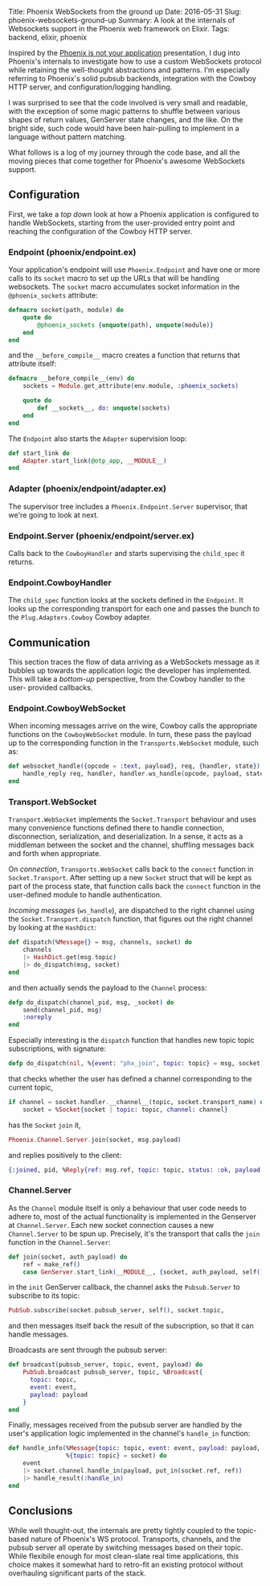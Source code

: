 Title: Phoenix WebSockets from the ground up
Date: 2016-05-31
Slug: phoenix-websockets-ground-up
Summary: A look at the internals of Websockets support in the Phoenix web framework on Elixir.
Tags: backend, elixir, phoenix

Inspired by the [Phoenix is not your
application](http://youtube.com/watch?v=IDKCSheBc-8) presentation, I dug into
Phoenix's internals to investigate how to use a custom WebSockets protocol
while retaining the well-thought abstractions and patterns.  I'm especially
referring to Phoenix's solid pubsub backends, integration with the Cowboy HTTP
server, and configuration/logging handling.

I was surprised to see that the code involved is very small and readable, with
the exception of some magic patterns to shuffle between various shapes of
return values, GenServer state changes, and the like. On the bright side, such
code would have been hair-pulling to implement in a language without pattern
matching.

What follows is a log of my journey through the code base, and all the moving
pieces that come together for Phoenix's awesome WebSockets support.

## Configuration

First, we take a *top down* look at how a Phoenix application is configured to
handle WebSockets, starting from the user-provided entry point and reaching
the configuration of the Cowboy HTTP server.

### Endpoint (phoenix/endpoint.ex)

Your application's endpoint will use `Phoenix.Endpoint` and have one or more calls to
its `socket` macro to set up the URLs that will be handling websockets. The `socket`
macro accumulates socket information in the `@phoenix_sockets` attribute:

```elixir
defmacro socket(path, module) do
    quote do
        @phoenix_sockets {unquote(path), unquote(module)}
    end
end
```

and the `__before_compile__` macro creates a function that returns that
attribute itself:

```elixir
defmacro __before_compile__(env) do
    sockets = Module.get_attribute(env.module, :phoenix_sockets)

    quote do
        def __sockets__, do: unquote(sockets)
    end
end
```

The `Endpoint` also starts the `Adapter` supervision loop:

```elixir
def start_link do
    Adapter.start_link(@otp_app, __MODULE__)
end
```

### Adapter (phoenix/endpoint/adapter.ex)

The supervisor tree includes a `Phoenix.Endpoint.Server` supervisor, that
we're going to look at next.

### Endpoint.Server (phoenix/endpoint/server.ex)

Calls back to the `CowboyHandler` and starts supervising the `child_spec` it returns.

### Endpoint.CowboyHandler

The `child_spec` function looks at the sockets defined in the `Endpoint`. It
looks up the corresponding transport for each one and passes the bunch to the
`Plug.Adapters.Cowboy` Cowboy adapter.

## Communication

This section traces the flow of data arriving as a WebSockets message as it
bubbles up towards the application logic the developer has implemented. This
will take a *bottom-up* perspective, from the Cowboy handler to the user-
provided callbacks.

### Endpoint.CowboyWebSocket

When incoming messages arrive on the wire, Cowboy calls the appropriate functions on the
`CowboyWebSocket` module. In turn, these pass the payload up to the
corresponding function in the `Transports.WebSocket` module, such as:

```elixir
def websocket_handle({opcode = :text, payload}, req, {handler, state}) do
    handle_reply req, handler, handler.ws_handle(opcode, payload, state)
end
```

### Transport.WebSocket

`Transport.WebSocket` implements the `Socket.Transport` behaviour and uses many convenience functions defined there to handle connection, disconnection, serialization, and deserialization. In a sense, it acts as a middleman between the socket and the channel, shuffling messages back and forth when appropriate.

On *connection*, `Transports.WebSocket` calls back to the `connect` function
in `Socket.Transport`. After setting up a new `Socket` struct that will be
kept as part of the process state, that function calls back the `connect`
function in the user-defined module to handle authentication.

*Incoming messages* (`ws_handle`), are dispatched to the right channel using the `Socket.Transport.dispatch` function, that figures out the right channel by looking at the `HashDict`:

```elixir
def dispatch(%Message{} = msg, channels, socket) do
    channels
    |> HashDict.get(msg.topic)
    |> do_dispatch(msg, socket)
end
```

and then actually sends the payload to the `Channel` process:

```elixir
defp do_dispatch(channel_pid, msg, _socket) do
    send(channel_pid, msg)
    :noreply
end
```

Especially interesting is the `dispatch` function that handles new topic topic
subscriptions, with signature:

```elixir
defp do_dispatch(nil, %{event: "phx_join", topic: topic} = msg, socket) do
```

that checks whether the user has defined a channel corresponding to the
current topic,

```elixir
if channel = socket.handler.__channel__(topic, socket.transport_name) do
    socket = %Socket{socket | topic: topic, channel: channel}
```

has the `Socket` `join` it,

```elixir
Phoenix.Channel.Server.join(socket, msg.payload)
```

and replies positively to the client:

```elixir
{:joined, pid, %Reply{ref: msg.ref, topic: topic, status: :ok, payload: response}}
```

### Channel.Server

As the `Channel` module itself is only a behaviour that user code needs to
adhere to, most of the actual functionality is implemented in the Genserver at
`Channel.Server`. Each new socket connection causes a new `Channel.Server` to
be spun up. Precisely, it's the transport that calls the `join` function in
the `Channel.Server`:

```elixir
def join(socket, auth_payload) do
    ref = make_ref()
    case GenServer.start_link(__MODULE__, {socket, auth_payload, self(), ref}) do
```

in the `init` GenServer callback, the channel asks the `Pubsub.Server` to
subscribe to its topic:

```elixir
PubSub.subscribe(socket.pubsub_server, self(), socket.topic,
```

and then messages itself back the result of the subscription, so that it can
handle messages.

Broadcasts are sent through the pubsub server:

```elixir
def broadcast(pubsub_server, topic, event, payload) do
    PubSub.broadcast pubsub_server, topic, %Broadcast{
      topic: topic,
      event: event,
      payload: payload
    }
end
```

Finally, messages received from the pubsub server are handled by the user's
application logic implemented in the channel's `handle_in` function:

```elixir
def handle_info(%Message{topic: topic, event: event, payload: payload, ref: ref},
                %{topic: topic} = socket) do
    event
    |> socket.channel.handle_in(payload, put_in(socket.ref, ref))
    |> handle_result(:handle_in)
end
```

## Conclusions

While well thought-out, the internals are pretty tightly coupled to the topic-
based nature of Phoenix's WS protocol. Transports, channels, and the pubsub
server all operate by switching messages based on their topic. While flexibile
enough for most clean-slate real time applications, this choice makes it
somewhat hard to retro-fit an existing protocol without overhauling
significant parts of the stack.
